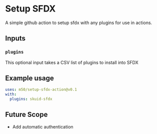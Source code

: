 # Setup SFDX

A simple github action to setup sfdx with any plugins for use in actions.

## Inputs

### `plugins`

This optional input takes a CSV list of plugins to install into SFDX

## Example usage

```yaml
uses: m50/setup-sfdx-action@v0.1
with:
  plugins: skuid-sfdx
```

## Future Scope

- Add automatic authentication

